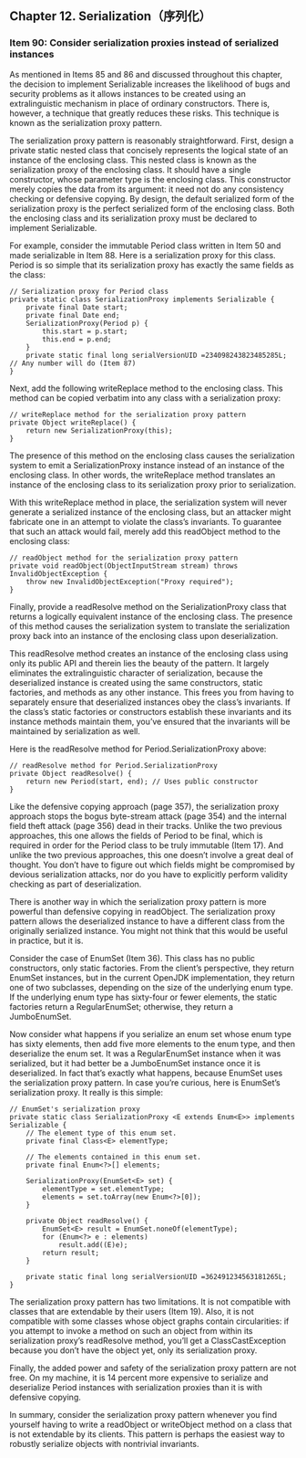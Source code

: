 ## Chapter 12. Serialization（序列化）

### Item 90: Consider serialization proxies instead of serialized instances

As mentioned in Items 85 and 86 and discussed throughout this chapter, the decision to implement Serializable increases the likelihood of bugs and security problems as it allows instances to be created using an extralinguistic mechanism in place of ordinary constructors. There is, however, a technique that greatly reduces these risks. This technique is known as the serialization proxy pattern.

The serialization proxy pattern is reasonably straightforward. First, design a private static nested class that concisely represents the logical state of an instance of the enclosing class. This nested class is known as the serialization proxy of the enclosing class. It should have a single constructor, whose parameter type is the enclosing class. This constructor merely copies the data from its argument: it need not do any consistency checking or defensive copying. By design, the default serialized form of the serialization proxy is the perfect serialized form of the enclosing class. Both the enclosing class and its serialization proxy must be declared to implement Serializable.

For example, consider the immutable Period class written in Item 50 and made serializable in Item 88. Here is a serialization proxy for this class. Period is so simple that its serialization proxy has exactly the same fields as the class:
 
```
// Serialization proxy for Period class
private static class SerializationProxy implements Serializable {
    private final Date start;
    private final Date end;
    SerializationProxy(Period p) {
        this.start = p.start;
        this.end = p.end;
    }
    private static final long serialVersionUID =234098243823485285L; // Any number will do (Item 87)
}
```

Next, add the following writeReplace method to the enclosing class. This method can be copied verbatim into any class with a serialization proxy:
 
```
// writeReplace method for the serialization proxy pattern
private Object writeReplace() {
    return new SerializationProxy(this);
}
```

The presence of this method on the enclosing class causes the serialization system to emit a SerializationProxy instance instead of an instance of the enclosing class. In other words, the writeReplace method translates an instance of the enclosing class to its serialization proxy prior to serialization.

With this writeReplace method in place, the serialization system will never generate a serialized instance of the enclosing class, but an attacker might fabricate one in an attempt to violate the class’s invariants. To guarantee that such an attack would fail, merely add this readObject method to the enclosing class:
 
```
// readObject method for the serialization proxy pattern
private void readObject(ObjectInputStream stream) throws InvalidObjectException {
    throw new InvalidObjectException("Proxy required");
}
```

Finally, provide a readResolve method on the SerializationProxy class that returns a logically equivalent instance of the enclosing class. The presence of this method causes the serialization system to translate the serialization proxy back into an instance of the enclosing class upon deserialization.

This readResolve method creates an instance of the enclosing class using only its public API and therein lies the beauty of the pattern. It largely eliminates the extralinguistic character of serialization, because the deserialized instance is created using the same constructors, static factories, and methods as any other instance. This frees you from having to separately ensure that deserialized instances obey the class’s invariants. If the class’s static factories or constructors establish these invariants and its instance methods maintain them, you’ve ensured that the invariants will be maintained by serialization as well.

Here is the readResolve method for Period.SerializationProxy above:
 
```
// readResolve method for Period.SerializationProxy
private Object readResolve() {
    return new Period(start, end); // Uses public constructor
}
```

Like the defensive copying approach (page 357), the serialization proxy approach stops the bogus byte-stream attack (page 354) and the internal field theft attack (page 356) dead in their tracks. Unlike the two previous approaches, this one allows the fields of Period to be final, which is required in order for the Period class to be truly immutable (Item 17). And unlike the two previous approaches, this one doesn’t involve a great deal of thought. You don’t have to figure out which fields might be compromised by devious serialization attacks, nor do you have to explicitly perform validity checking as part of deserialization.

There is another way in which the serialization proxy pattern is more powerful than defensive copying in readObject. The serialization proxy pattern allows the deserialized instance to have a different class from the originally serialized instance. You might not think that this would be useful in practice, but it is.

Consider the case of EnumSet (Item 36). This class has no public constructors, only static factories. From the client’s perspective, they return EnumSet instances, but in the current OpenJDK implementation, they return one of two subclasses, depending on the size of the underlying enum type. If the underlying enum type has sixty-four or fewer elements, the static factories return a RegularEnumSet; otherwise, they return a JumboEnumSet.

Now consider what happens if you serialize an enum set whose enum type has sixty elements, then add five more elements to the enum type, and then deserialize the enum set. It was a RegularEnumSet instance when it was serialized, but it had better be a JumboEnumSet instance once it is deserialized. In fact that’s exactly what happens, because EnumSet uses the serialization proxy pattern. In case you’re curious, here is EnumSet’s serialization proxy. It really is this simple:
 
```
// EnumSet's serialization proxy
private static class SerializationProxy <E extends Enum<E>> implements Serializable {
    // The element type of this enum set.
    private final Class<E> elementType;
    
    // The elements contained in this enum set.
    private final Enum<?>[] elements;
    
    SerializationProxy(EnumSet<E> set) {
        elementType = set.elementType;
        elements = set.toArray(new Enum<?>[0]);
    }
    
    private Object readResolve() {
        EnumSet<E> result = EnumSet.noneOf(elementType);
        for (Enum<?> e : elements)
            result.add((E)e);
        return result;
    }
    
    private static final long serialVersionUID =362491234563181265L;
}
```

The serialization proxy pattern has two limitations. It is not compatible with classes that are extendable by their users (Item 19). Also, it is not compatible with some classes whose object graphs contain circularities: if you attempt to invoke a method on such an object from within its serialization proxy’s readResolve method, you’ll get a ClassCastException because you don’t have the object yet, only its serialization proxy.

Finally, the added power and safety of the serialization proxy pattern are not free. On my machine, it is 14 percent more expensive to serialize and deserialize Period instances with serialization proxies than it is with defensive copying.

In summary, consider the serialization proxy pattern whenever you find yourself having to write a readObject or writeObject method on a class that is not extendable by its clients. This pattern is perhaps the easiest way to robustly serialize objects with nontrivial invariants.
